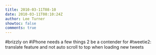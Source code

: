 ```yaml
---
title: 2010-03-11T08-10
date: 2010-03-11T08:10:24Z
author: Lee Turner
showtoc: false
comments: true
---
```


#brizzly on #iPhone needs a few things 2 be a contender for #tweetie2: translate feature and not auto scroll to top when loading new tweets

